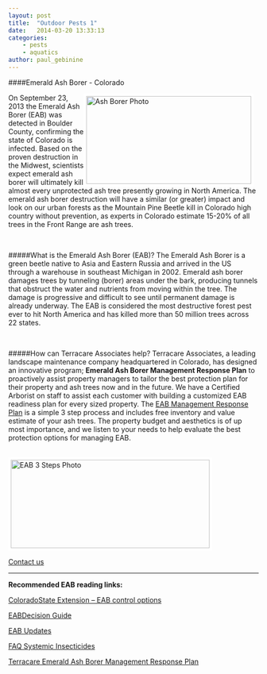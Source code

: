 ```yaml
---
layout: post
title:  "Outdoor Pests 1"
date:   2014-03-20 13:33:13
categories: 
    - pests 
    - aquatics
author: paul_gebinine
---
```


####Emerald Ash Borer - Colorado  

<img src="{{ site.baseurl }}/images/blog/ashborer.jpg" alt="Ash Borer Photo" width="332px" height="177px" style="float:right; border: 5px solid white; margin-right: 10px;">

On September 23, 2013 the Emerald Ash Borer (EAB) was detected in Boulder County, confirming the state of Colorado is infected.   Based on the proven destruction in the Midwest, scientists expect emerald ash borer will ultimately kill almost every unprotected ash tree presently growing in North America.  The emerald ash borer destruction will have a similar (or greater) impact and look on our urban forests as the Mountain Pine Beetle kill in Colorado high country without prevention, as experts in Colorado estimate 15-20% of all trees in the Front Range are ash trees.

<br>

#####What is the Emerald Ash Borer (EAB)?
The Emerald Ash Borer is a green beetle native to Asia and Eastern Russia and arrived in the US through a warehouse in southeast Michigan in 2002.  Emerald ash borer damages trees by tunneling (borer) areas under the bark, producing tunnels that obstruct the water and nutrients from moving within the tree. The damage is progressive and difficult to see until permanent damage is already underway. The EAB is considered the most destructive forest pest ever to hit North America and has killed more than 50 million trees across 22 states. 

<br>

#####How can Terracare Associates help?
Terracare Associates, a leading landscape maintenance company headquartered in Colorado, has designed an innovative program; **Emerald Ash Borer Management Response Plan** to proactively assist property managers to tailor the best protection plan for their property and ash trees now and in the future. 
We have a Certified Arborist on staff to assist each customer with building a customized EAB readiness plan for every sized property.  The [EAB Management Response Plan](http://terracareassociates.com/emerald-ash-borer/emerald-ash-borer-management-response-plan/ "EAB Management Response Plan") is a simple 3 step process and includes free inventory and value estimate of your ash trees.   The property budget and aesthetics is of up most importance, and we listen to your needs to help evaluate the best protection options for managing EAB.

<br>

<img src="{{ site.baseurl }}/images/blog/EAB3steps.jpg" alt="EAB 3 Steps Photo" width="400px" height="178px" style="float:none; border: 5px solid white; margin: 0 auto;">

[Contact us](http://terracareassociates/contact-us "Contact Us")

<hr>

**Recommended EAB reading links:**


[ColoradoState Extension – EAB control options](http://bspm.agsci.colostate.edu/files/2014/02/EAB-control-options-February-11.pdf "ColoradoState Extension – EAB control options")


[EABDecision Guide](http://extension.entm.purdue.edu/EAB/PDF/NABB_DecisionGuide.pdf "EAB Decision Guide")


[EAB Updates](http://eabcolorado.com/ "EAB Updates")

[FAQ Systemic Insecticides](http://www.emeraldashborer.info/files/Potential_Side_Effects_of_EAB_Insecticides_FAQ.pdf "FAQ Systemic Insecticides")


[Terracare Emerald Ash Borer Management Response Plan](http://terracareassociates.com/emerald-ash-borer/emerald-ash-borer-management-response-plan/ "Terracare Emerald Ash Borer Management Response Plan")
﻿

[jekyll-gh]: https://github.com/mojombo/jekyll
[jekyll]:    http://jekyllrb.com

